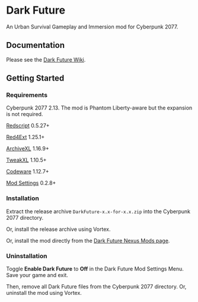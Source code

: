 # Dark Future
 An Urban Survival Gameplay and Immersion mod for Cyberpunk 2077.

## Documentation
Please see the [Dark Future Wiki](https://wiki.darkfuture2077.com).

## Getting Started
### Requirements
Cyberpunk 2077 2.13. The mod is Phantom Liberty-aware but the expansion is not required.

[Redscript](https://www.nexusmods.com/cyberpunk2077/mods/1511) 0.5.27+

[Red4Ext](https://www.nexusmods.com/cyberpunk2077/mods/2380) 1.25.1+

[ArchiveXL](https://www.nexusmods.com/cyberpunk2077/mods/4198) 1.16.9+

[TweakXL](https://www.nexusmods.com/cyberpunk2077/mods/4197) 1.10.5+

[Codeware](https://www.nexusmods.com/cyberpunk2077/mods/7780) 1.12.7+

[Mod Settings](https://www.nexusmods.com/cyberpunk2077/mods/4885) 0.2.8+

### Installation
Extract the release archive `DarkFuture-x.x-for-x.x.zip` into the Cyberpunk 2077 directory.

Or, install the release archive using Vortex.

Or, install the mod directly from the [Dark Future Nexus Mods page](https://www.nexusmods.com/cyberpunk2077/mods/16300).

### Uninstallation
Toggle **Enable Dark Future** to **Off** in the Dark Future Mod Settings Menu. Save your game and exit.

Then, remove all Dark Future files from the Cyberpunk 2077 directory. Or, uninstall the mod using Vortex.
